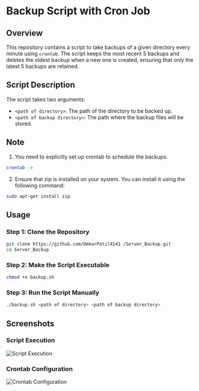 # Backup Script with Cron Job

## Overview

This repository contains a script to take backups of a given directory every minute using `crontab`. The script keeps the most recent 5 backups and deletes the oldest backup when a new one is created, ensuring that only the latest 5 backups are retained.

## Script Description

The script takes two arguments:
- `<path of directory>`: The path of the directory to be backed up.
- `<path of backup directory>`: The path where the backup files will be stored.

## Note
1. You need to explicitly set up crontab to schedule the backups.
```bash
crontab -e
```
2. Ensure that zip is installed on your system. You can install it using the following command:
```bash
sudo apt-get install zip
```
## Usage

### Step 1: Clone the Repository

```bash
git clone https://github.com/OmkarPatil4141 /Server_Backup.git
cd Server_Backup
```
### Step 2: Make the Script Executable
```bash
chmod +x backup.sh
```
### Step 3: Run the Script Manually
```bash
./backup.sh <path of directory> <path of backup directory>
```
## Screenshots

### Script Execution

![Script Execution](path/to/your/screenshot1.png)

### Crontab Configuration

![Crontab Configuration](path/to/your/screenshot2.png)



